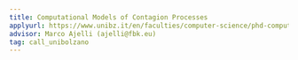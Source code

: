 ```yaml
---
title: Computational Models of Contagion Processes
applyurl: https://www.unibz.it/en/faculties/computer-science/phd-computer-science/
advisor: Marco Ajelli (ajelli@fbk.eu)
tag: call_unibolzano
---
```

